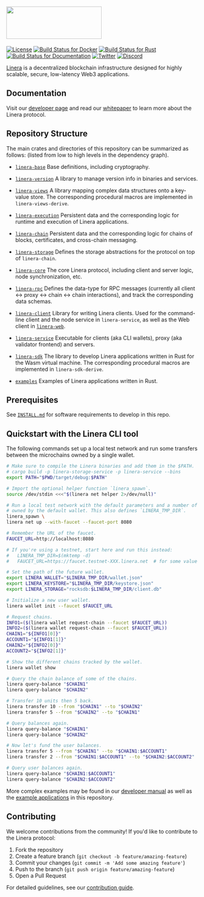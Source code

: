 # <img src="https://github.com/linera-io/linera-protocol/assets/1105398/fe08c941-93af-4114-bb83-bcc0eaec95f9" width="250" height="85" />

[![License](https://img.shields.io/github/license/linera-io/linera-protocol)](LICENSE)
[![Build Status for Docker](https://github.com/linera-io/linera-protocol/actions/workflows/docker-compose.yml/badge.svg)](https://github.com/linera-io/linera-protocol/actions/workflows/docker-compose.yml)
[![Build Status for Rust](https://github.com/linera-io/linera-protocol/actions/workflows/rust.yml/badge.svg)](https://github.com/linera-io/linera-protocol/actions/workflows/rust.yml)
[![Build Status for Documentation](https://github.com/linera-io/linera-protocol/actions/workflows/documentation.yml/badge.svg)](https://github.com/linera-io/linera-protocol/actions/workflows/documentation.yml)
[![Twitter](https://img.shields.io/twitter/follow/linera_io)](https://x.com/linera_io)
[![Discord](https://img.shields.io/discord/984941796272521226)](https://discord.com/invite/linera)

<!-- [![Build Status for Kubernetes](https://github.com/linera-io/linera-protocol/actions/workflows/kubernetes.yml/badge.svg)](https://github.com/linera-io/linera-protocol/actions/workflows/kubernetes.yml) -->

[Linera](https://linera.io) is a decentralized blockchain infrastructure designed for highly scalable,
secure, low-latency Web3 applications.

## Documentation

Visit our [developer page](https://linera.dev) and read our
[whitepaper](https://linera.io/whitepaper) to learn more about the Linera protocol.

## Repository Structure

The main crates and directories of this repository can be summarized as follows: (listed
from low to high levels in the dependency graph).

* [`linera-base`](https://linera-io.github.io/linera-protocol/linera_base/index.html) Base
  definitions, including cryptography.

* [`linera-version`](https://linera-io.github.io/linera-protocol/linera_version/index.html)
  A library to manage version info in binaries and services.

* [`linera-views`](https://linera-io.github.io/linera-protocol/linera_views/index.html) A
  library mapping complex data structures onto a key-value store. The corresponding
  procedural macros are implemented in `linera-views-derive`.

* [`linera-execution`](https://linera-io.github.io/linera-protocol/linera_execution/index.html)
  Persistent data and the corresponding logic for runtime and execution of Linera
  applications.

* [`linera-chain`](https://linera-io.github.io/linera-protocol/linera_chain/index.html)
  Persistent data and the corresponding logic for chains of blocks, certificates, and
  cross-chain messaging.

* [`linera-storage`](https://linera-io.github.io/linera-protocol/linera_storage/index.html)
  Defines the storage abstractions for the protocol on top of `linera-chain`.

* [`linera-core`](https://linera-io.github.io/linera-protocol/linera_core/index.html) The
  core Linera protocol, including client and server logic, node synchronization, etc.

* [`linera-rpc`](https://linera-io.github.io/linera-protocol/linera_rpc/index.html)
  Defines the data-type for RPC messages (currently all client &#x2194; proxy &#x2194;
  chain &#x2194; chain interactions), and track the corresponding data schemas.

* [`linera-client`](https://linera-io.github.io/linera-protocol/linera_client/index.html)
  Library for writing Linera clients.  Used for the command-line
  client and the node service in `linera-service`, as well as the Web
  client in [`linera-web`](https://github.com/linera-io/linera-web/).

* [`linera-service`](https://linera-io.github.io/linera-protocol/linera_service/index.html)
  Executable for clients (aka CLI wallets), proxy (aka validator frontend) and servers.

* [`linera-sdk`](https://linera-io.github.io/linera-protocol/linera_sdk/index.html) The
  library to develop Linera applications written in Rust for the Wasm virtual machine. The
  corresponding procedural macros are implemented in `linera-sdk-derive`.

* [`examples`](./examples) Examples of Linera applications written in Rust.

## Prerequisites

See [`INSTALL.md`](./INSTALL.md) for software requirements to develop in this repo.

## Quickstart with the Linera CLI tool

The following commands set up a local test network and run some transfers between the
microchains owned by a single wallet.

```bash
# Make sure to compile the Linera binaries and add them in the $PATH.
# cargo build -p linera-storage-service -p linera-service --bins
export PATH="$PWD/target/debug:$PATH"

# Import the optional helper function `linera_spawn`.
source /dev/stdin <<<"$(linera net helper 2>/dev/null)"

# Run a local test network with the default parameters and a number of microchains
# owned by the default wallet. This also defines `LINERA_TMP_DIR`.
linera_spawn \
linera net up --with-faucet --faucet-port 8080

# Remember the URL of the faucet.
FAUCET_URL=http://localhost:8080

# If you're using a testnet, start here and run this instead:
#   LINERA_TMP_DIR=$(mktemp -d)
#   FAUCET_URL=https://faucet.testnet-XXX.linera.net  # for some value XXX

# Set the path of the future wallet.
export LINERA_WALLET="$LINERA_TMP_DIR/wallet.json"
export LINERA_KEYSTORE="$LINERA_TMP_DIR/keystore.json"
export LINERA_STORAGE="rocksdb:$LINERA_TMP_DIR/client.db"

# Initialize a new user wallet.
linera wallet init --faucet $FAUCET_URL

# Request chains.
INFO1=($(linera wallet request-chain --faucet $FAUCET_URL))
INFO2=($(linera wallet request-chain --faucet $FAUCET_URL))
CHAIN1="${INFO1[0]}"
ACCOUNT1="${INFO1[1]}"
CHAIN2="${INFO2[0]}"
ACCOUNT2="${INFO2[1]}"

# Show the different chains tracked by the wallet.
linera wallet show

# Query the chain balance of some of the chains.
linera query-balance "$CHAIN1"
linera query-balance "$CHAIN2"

# Transfer 10 units then 5 back.
linera transfer 10 --from "$CHAIN1" --to "$CHAIN2"
linera transfer 5 --from "$CHAIN2" --to "$CHAIN1"

# Query balances again.
linera query-balance "$CHAIN1"
linera query-balance "$CHAIN2"

# Now let's fund the user balances.
linera transfer 5 --from "$CHAIN1" --to "$CHAIN1:$ACCOUNT1"
linera transfer 2 --from "$CHAIN1:$ACCOUNT1" --to "$CHAIN2:$ACCOUNT2"

# Query user balances again.
linera query-balance "$CHAIN1:$ACCOUNT1"
linera query-balance "$CHAIN2:$ACCOUNT2"
```

More complex examples may be found in our [developer manual](https://linera.dev) as well
as the [example applications](./examples) in this repository.

## Contributing

We welcome contributions from the community! If you'd like to contribute to the Linera protocol:

1. Fork the repository
2. Create a feature branch (`git checkout -b feature/amazing-feature`)
3. Commit your changes (`git commit -m 'Add some amazing feature'`)
4. Push to the branch (`git push origin feature/amazing-feature`)
5. Open a Pull Request

For detailed guidelines, see our [contribution guide](./CONTRIBUTING.md).
